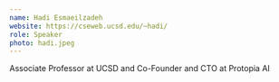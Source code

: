 ```yaml
---
name: Hadi Esmaeilzadeh
website: https://cseweb.ucsd.edu/~hadi/
role: Speaker
photo: hadi.jpeg
---
```


Associate Professor at UCSD and Co-Founder and CTO at Protopia AI

